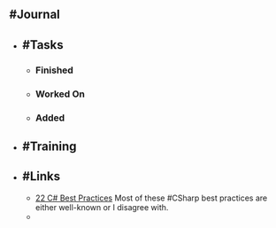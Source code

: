 ## #Journal
- ## #Tasks
	- ### Finished
	- ### Worked On
	- ### Added
- ## #Training
- ## #Links
	- [22 C# Best Practices](https://code-maze.com/csharp-22-best-practices/) Most of these #CSharp best practices are either well-known or I disagree with.
	-